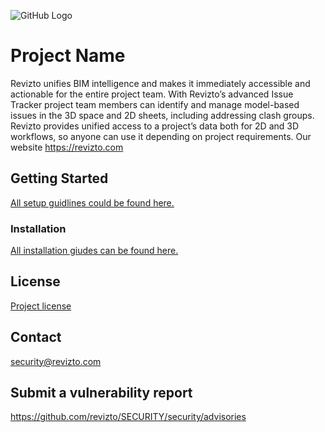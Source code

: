 ![GitHub Logo](https://revizto.com/wp-content/uploads/2020/07/revizto-logo.png)
# Project Name

Revizto unifies BIM intelligence and makes it immediately accessible and actionable for the entire project team. With Revizto’s advanced Issue Tracker project team members can identify and manage model-based issues in the 3D space and 2D sheets, including addressing clash groups. Revizto provides unified access to a project’s data both for 2D and 3D workflows, so anyone can use it depending on project requirements.
Our website https://revizto.com


## Getting Started

[All setup guidlines could be found here.](https://help.revizto.com/hc/en-us/categories/360000126056-Getting-started)


### Installation

[All installation giudes can be found here.](https://help.revizto.com/hc/en-us/articles/360001466955-Installing-Revizto)


## License

[Project license](https://revizto.com/en/eula/)


## Contact

security@revizto.com

## Submit a vulnerability report
https://github.com/revizto/SECURITY/security/advisories
